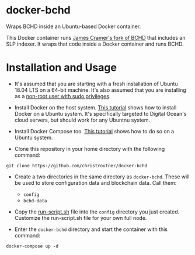 # docker-bchd
Wraps BCHD inside an Ubuntu-based Docker container.

This Docker container runs [James Cramer's fork of BCHD](https://github.com/simpleledgerinc/bchd) that includes an SLP indexer. It wraps that code inside a Docker container and runs BCHD.

# Installation and Usage
- It's assumed that you are starting with a fresh installation of Ubuntu 18.04
LTS on a 64-bit machine. It's also assumed that you are installing as
a [non-root user with sudo privileges](https://www.digitalocean.com/community/tutorials/initial-server-setup-with-ubuntu-16-04).

- Install Docker on the host
system. [This tutorial](https://www.digitalocean.com/community/tutorials/how-to-install-and-use-docker-on-ubuntu-18-04) shows
how to install Docker on a Ubuntu system. It's specifically targeted to Digital
Ocean's cloud servers, but should work for any Ubuntnu system.

- Install Docker Compose too. [This tutorial](https://www.digitalocean.com/community/tutorials/how-to-install-docker-compose-on-ubuntu-18-04)
shows how to do so on a Ubuntu system.

- Clone this repository in your home directory with the following command:

`git clone https://github.com/christroutner/docker-bchd`

- Create a two directories in the same directory as `docker-bchd`. These will be
used to store configuration data and blockchain data. Call them:
  - `config`
  - `bchd-data`

- Copy the [run-script.sh](run-script.sh) file
into the `config` directory you just created. Customize the run-script.sh file for
your own full node.

- Enter the `docker-bchd` directory and start the container with this command:

`docker-compose up -d`
